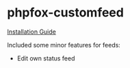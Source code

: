 phpfox-customfeed
=================
[Installation Guide](https://github.com/globalmediasoft/phpfox-customfeed/wiki/Installation)

Included some minor features for feeds:
 + Edit own status feed
